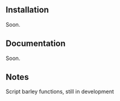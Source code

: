 ## Installation
Soon.

## Documentation
Soon.

## Notes
Script barley functions, still in development
